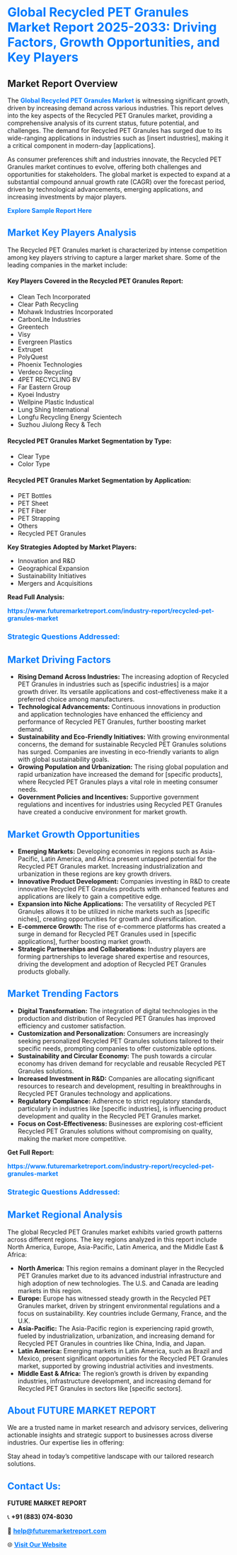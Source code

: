 <h1 style="color: #007BFF;">Global Recycled PET Granules Market Report 2025-2033: Driving Factors, Growth Opportunities, and Key Players</h1>

<section id="overview">
<h2>Market Report Overview</h2>
<p>The <a href="https://www.futuremarketreport.com/industry-report/recycled-pet-granules-market" style="color: #007BFF; text-decoration: none;"><strong>Global Recycled PET Granules Market</strong></a> is witnessing significant growth, driven by increasing demand across various industries. This report delves into the key aspects of the Recycled PET Granules market, providing a comprehensive analysis of its current status, future potential, and challenges. The demand for Recycled PET Granules has surged due to its wide-ranging applications in industries such as [insert industries], making it a critical component in modern-day [applications].</p>
<p>As consumer preferences shift and industries innovate, the Recycled PET Granules market continues to evolve, offering both challenges and opportunities for stakeholders. The global market is expected to expand at a substantial compound annual growth rate (CAGR) over the forecast period, driven by technological advancements, emerging applications, and increasing investments by major players.</p>
</section>

<section id="overview">
<p><a href="https://www.futuremarketreport.com/request-sample/reportId=112153" style="color: #007BFF; text-decoration: none;"><strong>Explore Sample Report Here</strong></a></p>
</section>

<section id="key-players">
<h2 style="color: #007BFF;">Market Key Players Analysis</h2>
<p>The Recycled PET Granules market is characterized by intense competition among key players striving to capture a larger market share. Some of the leading companies in the market include:</p>
<h4>Key Players Covered in the Recycled PET Granules Report:</h4>
<ul><li>Clean Tech Incorporated</li><li>Clear Path Recycling</li><li>Mohawk Industries Incorporated</li><li>CarbonLite Industries</li><li>Greentech</li><li>Visy</li><li>Evergreen Plastics</li><li>Extrupet</li><li>PolyQuest</li><li>Phoenix Technologies</li><li>Verdeco Recycling</li><li>4PET RECYCLING BV</li><li>Far Eastern Group</li><li>Kyoei Industry</li><li>Wellpine Plastic Industical</li><li>Lung Shing International</li><li>Longfu Recycling Energy Scientech</li><li>Suzhou Jiulong Recy &amp; Tech</li></ul>
<h4>Recycled PET Granules Market Segmentation by Type:</h4>
<ul><li>Clear Type</li><li>Color Type</li></ul>

<h4>Recycled PET Granules Market Segmentation by Application:</h4>
<ul><li>PET Bottles</li><li>PET Sheet</li><li>PET Fiber</li><li>PET Strapping</li><li>Others</li><li>Recycled PET Granules</li></ul>
<p><strong>Key Strategies Adopted by Market Players:</strong></p>
<ul>
<li>Innovation and R&D</li>
<li>Geographical Expansion</li>
<li>Sustainability Initiatives</li>
<li>Mergers and Acquisitions</li>
</ul>
</section>

<section>
<p><strong>Read Full Analysis: </strong></p><a href="https://www.futuremarketreport.com/industry-report/recycled-pet-granules-market" style="color: #007BFF; text-decoration: none;"><strong>https://www.futuremarketreport.com/industry-report/recycled-pet-granules-market</strong></a>
<h3 style="color: #007BFF;">Strategic Questions Addressed:</h3>
</section>

<section id="driving-factors">
<h2 style="color: #007BFF;">Market Driving Factors</h2>
<ul>
<li><strong>Rising Demand Across Industries:</strong> The increasing adoption of Recycled PET Granules in industries such as [specific industries] is a major growth driver. Its versatile applications and cost-effectiveness make it a preferred choice among manufacturers.</li>
<li><strong>Technological Advancements:</strong> Continuous innovations in production and application technologies have enhanced the efficiency and performance of Recycled PET Granules, further boosting market demand.</li>
<li><strong>Sustainability and Eco-Friendly Initiatives:</strong> With growing environmental concerns, the demand for sustainable Recycled PET Granules solutions has surged. Companies are investing in eco-friendly variants to align with global sustainability goals.</li>
<li><strong>Growing Population and Urbanization:</strong> The rising global population and rapid urbanization have increased the demand for [specific products], where Recycled PET Granules plays a vital role in meeting consumer needs.</li>
<li><strong>Government Policies and Incentives:</strong> Supportive government regulations and incentives for industries using Recycled PET Granules have created a conducive environment for market growth.</li>
</ul>
</section>

<section id="growth-opportunities">
<h2 style="color: #007BFF;">Market Growth Opportunities</h2>
<ul>
<li><strong>Emerging Markets:</strong> Developing economies in regions such as Asia-Pacific, Latin America, and Africa present untapped potential for the Recycled PET Granules market. Increasing industrialization and urbanization in these regions are key growth drivers.</li>
<li><strong>Innovative Product Development:</strong> Companies investing in R&D to create innovative Recycled PET Granules products with enhanced features and applications are likely to gain a competitive edge.</li>
<li><strong>Expansion into Niche Applications:</strong> The versatility of Recycled PET Granules allows it to be utilized in niche markets such as [specific niches], creating opportunities for growth and diversification.</li>
<li><strong>E-commerce Growth:</strong> The rise of e-commerce platforms has created a surge in demand for Recycled PET Granules used in [specific applications], further boosting market growth.</li>
<li><strong>Strategic Partnerships and Collaborations:</strong> Industry players are forming partnerships to leverage shared expertise and resources, driving the development and adoption of Recycled PET Granules products globally.</li>
</ul>
</section>

<section id="trending-factors">
<h2 style="color: #007BFF;">Market Trending Factors</h2>
<ul>
<li><strong>Digital Transformation:</strong> The integration of digital technologies in the production and distribution of Recycled PET Granules has improved efficiency and customer satisfaction.</li>
<li><strong>Customization and Personalization:</strong> Consumers are increasingly seeking personalized Recycled PET Granules solutions tailored to their specific needs, prompting companies to offer customizable options.</li>
<li><strong>Sustainability and Circular Economy:</strong> The push towards a circular economy has driven demand for recyclable and reusable Recycled PET Granules solutions.</li>
<li><strong>Increased Investment in R&D:</strong> Companies are allocating significant resources to research and development, resulting in breakthroughs in Recycled PET Granules technology and applications.</li>
<li><strong>Regulatory Compliance:</strong> Adherence to strict regulatory standards, particularly in industries like [specific industries], is influencing product development and quality in the Recycled PET Granules market.</li>
<li><strong>Focus on Cost-Effectiveness:</strong> Businesses are exploring cost-efficient Recycled PET Granules solutions without compromising on quality, making the market more competitive.</li>
</ul>
</section>

<section>
<p><strong>Get Full Report: </strong></p><a href="https://www.futuremarketreport.com/industry-report/recycled-pet-granules-market" style="color: #007BFF; text-decoration: none;"><strong>https://www.futuremarketreport.com/industry-report/recycled-pet-granules-market</strong></a>
<h3 style="color: #007BFF;">Strategic Questions Addressed:</h3>
</section>


<section id="regional-analysis">
<h2 style="color: #007BFF;">Market Regional Analysis</h2>
<p>The global Recycled PET Granules market exhibits varied growth patterns across different regions. The key regions analyzed in this report include North America, Europe, Asia-Pacific, Latin America, and the Middle East & Africa:</p>
<ul>
<li><strong>North America:</strong> This region remains a dominant player in the Recycled PET Granules market due to its advanced industrial infrastructure and high adoption of new technologies. The U.S. and Canada are leading markets in this region.</li>
<li><strong>Europe:</strong> Europe has witnessed steady growth in the Recycled PET Granules market, driven by stringent environmental regulations and a focus on sustainability. Key countries include Germany, France, and the U.K.</li>
<li><strong>Asia-Pacific:</strong> The Asia-Pacific region is experiencing rapid growth, fueled by industrialization, urbanization, and increasing demand for Recycled PET Granules in countries like China, India, and Japan.</li>
<li><strong>Latin America:</strong> Emerging markets in Latin America, such as Brazil and Mexico, present significant opportunities for the Recycled PET Granules market, supported by growing industrial activities and investments.</li>
<li><strong>Middle East & Africa:</strong> The region’s growth is driven by expanding industries, infrastructure development, and increasing demand for Recycled PET Granules in sectors like [specific sectors].</li>
</ul>
</section>

<footer>
<h2 style="color: #007BFF;">About FUTURE MARKET REPORT</h2>
<p>We are a trusted name in market research and advisory services, delivering actionable insights and strategic support to businesses across diverse industries. Our expertise lies in offering:</p>

<p>Stay ahead in today’s competitive landscape with our tailored research solutions.</p>

<h2 style="color: #007BFF;">Contact Us:</h2>
<p><strong>FUTURE MARKET REPORT</strong></p>
<p>📞 <strong>+91 (883) 074-8030</strong></p>
<p>📧 <strong><a href="mailto:help@futuremarketreport.com" style="color: #007BFF;">help@futuremarketreport.com</a></strong></p>
<p>🌐 <strong><a href="https://www.futuremarketreport.com/" style="color: #007BFF;">Visit Our Website</a></strong></p>
</footer>